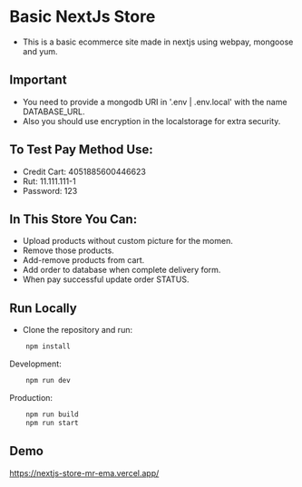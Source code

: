 # Basic NextJs Store

- This is a basic ecommerce site made in nextjs using webpay, mongoose and yum.

## Important
- You need to provide a mongodb URI in '.env | .env.local' with the name DATABASE_URL.
- Also you should use encryption in the localstorage for extra security.

## To Test Pay Method Use:
- Credit Cart: 4051885600446623
- Rut: 11.111.111-1
- Password: 123

## In This Store You Can:
- Upload products without custom picture for the momen.
- Remove those products.
- Add-remove products from cart.
- Add order to database when complete delivery form.
- When pay successful update order STATUS.

## Run Locally 
- Clone the repository and run:

```bash
    npm install
```
Development:
```bash
    npm run dev
```
Production:
```bash
    npm run build
    npm run start
```
    

## Demo

https://nextjs-store-mr-ema.vercel.app/

